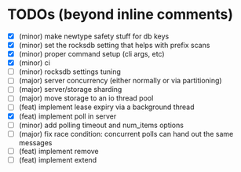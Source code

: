 # TODOs (beyond inline comments)

- [X] (minor) make newtype safety stuff for db keys
- [X] (minor) set the rocksdb setting that helps with prefix scans
- [X] (minor) proper command setup (cli args, etc)
- [X] (minor) ci
- [ ] (minor) rocksdb settings tuning
- [ ] (major) server concurrency (either normally or via partitioning)
- [ ] (major) server/storage sharding
- [ ] (major) move storage to an io thread pool
- [ ] (feat) implement lease expiry via a background thread
- [X] (feat) implement poll in server
- [ ] (minor) add polling timeout and num_items options
- [ ] (major) fix race condition: concurrent polls can hand out the same messages
- [ ] (feat) implement remove
- [ ] (feat) implement extend
